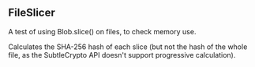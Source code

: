 FileSlicer
-----

A test of using Blob.slice() on files, to check memory use.

Calculates the SHA-256 hash of each slice
(but not the hash of the whole file, as the SubtleCrypto API doesn't support progressive calculation).
